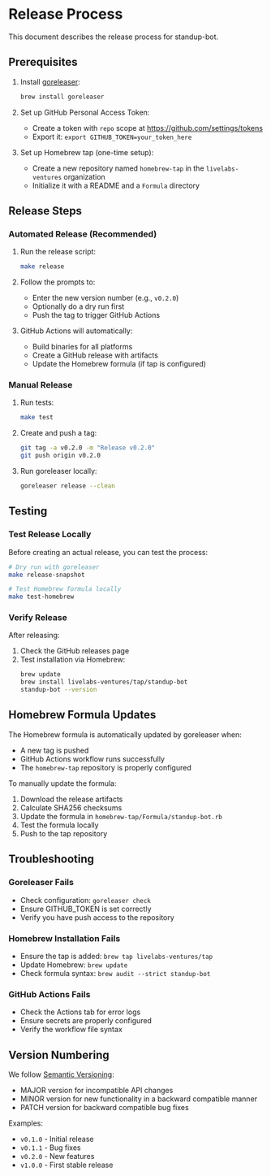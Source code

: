 # Release Process

This document describes the release process for standup-bot.

## Prerequisites

1. Install [goreleaser](https://goreleaser.com/install/):
   ```bash
   brew install goreleaser
   ```

2. Set up GitHub Personal Access Token:
   - Create a token with `repo` scope at https://github.com/settings/tokens
   - Export it: `export GITHUB_TOKEN=your_token_here`

3. Set up Homebrew tap (one-time setup):
   - Create a new repository named `homebrew-tap` in the `livelabs-ventures` organization
   - Initialize it with a README and a `Formula` directory

## Release Steps

### Automated Release (Recommended)

1. Run the release script:
   ```bash
   make release
   ```

2. Follow the prompts to:
   - Enter the new version number (e.g., `v0.2.0`)
   - Optionally do a dry run first
   - Push the tag to trigger GitHub Actions

3. GitHub Actions will automatically:
   - Build binaries for all platforms
   - Create a GitHub release with artifacts
   - Update the Homebrew formula (if tap is configured)

### Manual Release

1. Run tests:
   ```bash
   make test
   ```

2. Create and push a tag:
   ```bash
   git tag -a v0.2.0 -m "Release v0.2.0"
   git push origin v0.2.0
   ```

3. Run goreleaser locally:
   ```bash
   goreleaser release --clean
   ```

## Testing

### Test Release Locally

Before creating an actual release, you can test the process:

```bash
# Dry run with goreleaser
make release-snapshot

# Test Homebrew formula locally
make test-homebrew
```

### Verify Release

After releasing:

1. Check the GitHub releases page
2. Test installation via Homebrew:
   ```bash
   brew update
   brew install livelabs-ventures/tap/standup-bot
   standup-bot --version
   ```

## Homebrew Formula Updates

The Homebrew formula is automatically updated by goreleaser when:
- A new tag is pushed
- GitHub Actions workflow runs successfully
- The `homebrew-tap` repository is properly configured

To manually update the formula:
1. Download the release artifacts
2. Calculate SHA256 checksums
3. Update the formula in `homebrew-tap/Formula/standup-bot.rb`
4. Test the formula locally
5. Push to the tap repository

## Troubleshooting

### Goreleaser Fails

- Check configuration: `goreleaser check`
- Ensure GITHUB_TOKEN is set correctly
- Verify you have push access to the repository

### Homebrew Installation Fails

- Ensure the tap is added: `brew tap livelabs-ventures/tap`
- Update Homebrew: `brew update`
- Check formula syntax: `brew audit --strict standup-bot`

### GitHub Actions Fails

- Check the Actions tab for error logs
- Ensure secrets are properly configured
- Verify the workflow file syntax

## Version Numbering

We follow [Semantic Versioning](https://semver.org/):
- MAJOR version for incompatible API changes
- MINOR version for new functionality in a backward compatible manner
- PATCH version for backward compatible bug fixes

Examples:
- `v0.1.0` - Initial release
- `v0.1.1` - Bug fixes
- `v0.2.0` - New features
- `v1.0.0` - First stable release